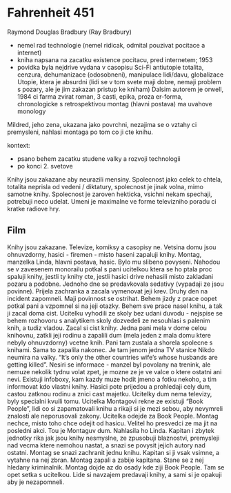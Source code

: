 # Fahrenheit 451

Raymond Douglas Bradbury (Ray Bradbury)
- nemel rad technologie (nemel ridicak, odmital pouzivat pocitace a internet)
- kniha napsana na zacatku existence pocitacu, pred internetem; 1953
- povidka byla nejdrive vydana v casopisu
Sci-Fi antiutopie
totalita, cenzura, dehumanizace (odosobneni), manipulace lidi/davu, globalizace
Utopie, ktera je absurdni (lidi se v tom svete maji dobre, nemaji problem s pozary, ale je jim zakazan pristup ke kniham)
Dalsim autorem je orwell, 1984 ci farma zvirat
roman, 3 casti, epika, proza
er-forma, chronologicke s retrospektivou
montag (hlavni postava) ma uvahove monology

Mildred, jeho zena, ukazana jako povrchni, nezajima se o vztahy ci premysleni, nahlasi montaga po tom co ji cte knihu.

kontext:
- psano behem zacatku studene valky a rozvoji technologii
- po konci 2. svetove

Knihy jsou zakazane aby neurazili mensiny. Spolecnost jako celek to chtela, totalita neprisla od vedeni / diktatury, spolecnost je jinak volna, mimo samotne knihy.
Spolecnost je zaroven hekticka, vsichni nekam spechaji, potrebuji neco udelat. Umeni je maximalne ve forme televizniho poradu ci kratke radiove hry.

## Film
Knihy jsou zakazane. Televize, komiksy a casopisy ne. Vetsina domu jsou ohnuvzdorny, hasici - firemen - misto haseni zapaluji knihy.
Montag, manzelka Linda, hlavni postava, hasic. Bylo mu slibeno povyseni. Nahodou se v zavesenem monorailu potkal s pani ucitelkou ktera se ho ptala proc spaluji knihy, jestli ty knihy cte, jestli hasici drive nehasili misto zakladani pozaru a podobne. Jednoho dne se predavkovala sedativy (vypadaji ze jsou povinne). Prijela zachranka a zacala vymenovat jeji krev. Druhy den na incident zapomneli. Maji povinnost se ostrihat.
Behem jizdy z prace oopet potkal pani a vzpomnel si na jeji otazky. Behem sve prace nasel knihu, a tak ji zacal doma cist. 
Ucitelku vyhodili ze skoly bez udani duvodu - nejspise se behem rozhovoru s analytikem skoly dozvedeli ze nesouhlasi s palenim knih, a tudiz vladou.
Zacal si cist knihy.
Jedna pani mela v dome celou knihovnu, zatkli jeji rodinu a zapalili dum (mela jeden z mala domu ktere nebyly ohnuvzdorny) vcetne knih. Pani tam zustala a shorela spolecne s knihami. Sama to zapalila nakonec.
Je tam jenom jedna TV stanice
Nikdo neumira na valky. “It’s only the other countries wife’s whose husbands are getting killed”. Nesiri se informace - manzel byl povolany na trenink, ale nemuze nekolik tydnu volat zpet, je mozne ze je ve valce o ktere ostatni ani nevi.
Existuji infoboxy, kam kazdy muze hodit jmeno a fotku nekoho, a tim informovat kdo vlastni knihy. Hasici pote prijedou a prohledaji cely dum, castou zatknou rodinu a znici cast majetku.
Ucitelky dum nema televizy, byly specialni kvuili tomu.
Ucitelka Montagovi rekne ze existuji “Book People”, lidi co si zapamatovali knihu a rikaji si je mezi sebou, aby nevymreli znalosti ale neporusovali zakony.
Ucitelka odejde za Book People.
Montag nechce, misto toho chce odejit od hasicu.
Velitel ho presvedci ze ma jit na posledni akci.
Tou je Montaguv dum. Nahlasila ho Linda.
Kapitan i zbytek jednotky rika jak jsou knihy nesmyslne, ze zpusobuji blaznostvi, premysleji nad vecma ktere nemohou nastat, a snazi se povysit jejich autory nad ostatni.
Montag se snazi zachranit jednu knihu. Kapitan si ji vsak vsimne, a vytahne na nej zbran.
Montag zapali a zabije kapitana.
Stane se z nej hledany kriminalnik.
Montag dojde az do osady kde ziji Book People.
Tam se opet setka s ucitelkou. Lide si navzajem predavaji knihy, a sami si je opakuji aby je nezapomneli.
